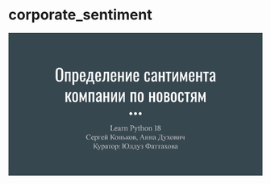 # corporate_sentiment

![alt text](https://github.com/PontianakSK/corporate_sentiment/blob/master/presentation/1_%D0%9E%D0%BF%D1%80%D0%B5%D0%B4%D0%B5%D0%BB%D0%B5%D0%BD%D0%B8%D0%B5%20%D1%81%D0%B0%D0%BD%D1%82%D0%B8%D0%BC%D0%B5%D0%BD%D1%82%D0%B0%20%D0%BA%D0%BE%D0%BC%D0%BF%D0%B0%D0%BD%D0%B8%D0%B8%20%D0%BF%D0%BE%20%D0%BD%D0%BE%D0%B2%D0%BE%D1%81%D1%82%D1%8F%D0%BC.png)

